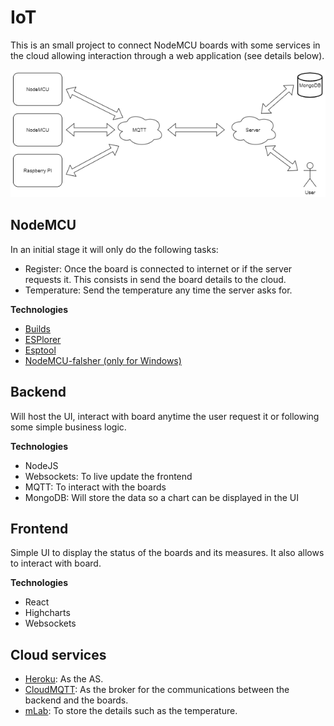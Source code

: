 # IoT
This is an small project to connect NodeMCU boards with some services in the cloud allowing interaction through a web application (see details below).

![Arch](https://github.com/sapetti/IoT/blob/master/img/arch.png)

## NodeMCU
In an initial stage it will only do the following tasks:
* Register: Once the board is connected to internet or if the server requests it. This consists in send the board details to the cloud.
* Temperature: Send the temperature any time the server asks for.

__Technologies__
* [Builds](https://nodemcu-build.com/)
* [ESPlorer](https://esp8266.ru/esplorer/)
* [Esptool](https://github.com/espressif/esptool)
* [NodeMCU-falsher (only for Windows)](https://github.com/nodemcu/nodemcu-flasher)
 
## Backend
Will host the UI, interact with board anytime the user request it or following some simple business logic.

__Technologies__
* NodeJS
* Websockets: To live update the frontend
* MQTT: To interact with the boards
* MongoDB: Will store the data so a chart can be displayed in the UI
 
## Frontend
Simple UI to display the status of the boards and its measures. It also allows to interact with board.

__Technologies__
* React
* Highcharts
* Websockets
 
## Cloud services
* [Heroku](https://www.heroku.com/): As the AS.
* [CloudMQTT](https://www.cloudmqtt.com/): As the broker for the communications between the backend and the boards.
* [mLab](https://mlab.com/): To store the details such as the temperature.
 
